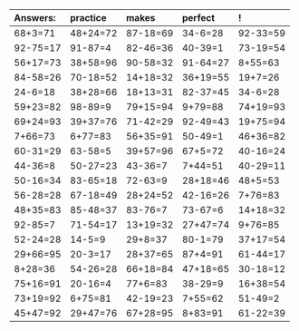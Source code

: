 | Answers: | practice | makes | perfect | ! |
| :--- | :--- | :--- | :--- | :--- |
| 68+3=71 | 48+24=72 | 87-18=69 | 34-6=28 | 92-33=59 | 
| 92-75=17 | 91-87=4 | 82-46=36 | 40-39=1 | 73-19=54 | 
| 56+17=73 | 38+58=96 | 90-58=32 | 91-64=27 | 8+55=63 | 
| 84-58=26 | 70-18=52 | 14+18=32 | 36+19=55 | 19+7=26 | 
| 24-6=18 | 38+28=66 | 18+13=31 | 82-37=45 | 34-6=28 | 
| 59+23=82 | 98-89=9 | 79+15=94 | 9+79=88 | 74+19=93 | 
| 69+24=93 | 39+37=76 | 71-42=29 | 92-49=43 | 19+75=94 | 
| 7+66=73 | 6+77=83 | 56+35=91 | 50-49=1 | 46+36=82 | 
| 60-31=29 | 63-58=5 | 39+57=96 | 67+5=72 | 40-16=24 | 
| 44-36=8 | 50-27=23 | 43-36=7 | 7+44=51 | 40-29=11 | 
| 50-16=34 | 83-65=18 | 72-63=9 | 28+18=46 | 48+5=53 | 
| 56-28=28 | 67-18=49 | 28+24=52 | 42-16=26 | 7+76=83 | 
| 48+35=83 | 85-48=37 | 83-76=7 | 73-67=6 | 14+18=32 | 
| 92-85=7 | 71-54=17 | 13+19=32 | 27+47=74 | 9+76=85 | 
| 52-24=28 | 14-5=9 | 29+8=37 | 80-1=79 | 37+17=54 | 
| 29+66=95 | 20-3=17 | 28+37=65 | 87+4=91 | 61-44=17 | 
| 8+28=36 | 54-26=28 | 66+18=84 | 47+18=65 | 30-18=12 | 
| 75+16=91 | 20-16=4 | 77+6=83 | 38-29=9 | 16+38=54 | 
| 73+19=92 | 6+75=81 | 42-19=23 | 7+55=62 | 51-49=2 | 
| 45+47=92 | 29+47=76 | 67+28=95 | 8+83=91 | 61-22=39 | 
